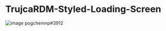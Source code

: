 # TrujcaRDM-Styled-Loading-Screen
![image](https://user-images.githubusercontent.com/92223356/139592167-f3903434-93c7-4b72-90c9-60c02b5c0c79.png)
pogchemnp#3912
